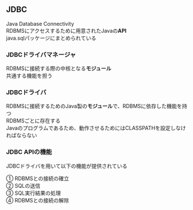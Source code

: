 ## JDBC  
Java Database Connectivity  
RDBMSにアクセスするために用意されたJavaの<strong>API</strong>  
java.sqlパッケージにまとめられている  
  
### JDBCドライバマネージャ  
RDBMSに接続する際の中核となる<strong>モジュール</strong>  
共通する機能を担う  
  
### JDBCドライバ  
RDBMSに接続するためのJava製の<strong>モジュール</strong>で、RDBMSに依存した機能を持つ  
RDBMSごとに存在する  
Javaのプログラムであるため、動作させるためにはCLASSPATHを設定しなければならない  
  
### JDBC APIの機能    
JDBCドライバを用いて以下の機能が提供されている  
  

① RDBMSとの接続の確立  
② SQLの送信  
③ SQL実行結果の処理  
④ RDBMSとの接続の解除  
